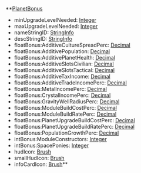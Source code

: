 **[PlanetBonus](VanillaPlanetBonus.md)
  * minUpgradeLevelNeeded: [Integer](Integer.md)
  * maxUpgradeLevelNeeded: [Integer](Integer.md)
  * nameStringID: [StringInfo](StringInfo.md)
  * descStringID: [StringInfo](StringInfo.md)
  * floatBonus:AdditiveCultureSpreadPerc: [Decimal](Decimal.md)
  * floatBonus:AdditivePopulation: [Decimal](Decimal.md)
  * floatBonus:AdditivePlanetHealth: [Decimal](Decimal.md)
  * floatBonus:AdditiveSlotsCivilian: [Decimal](Decimal.md)
  * floatBonus:AdditiveSlotsTactical: [Decimal](Decimal.md)
  * floatBonus:AdditiveTaxIncome: [Decimal](Decimal.md)
  * floatBonus:AdditiveTradeIncomePerc: [Decimal](Decimal.md)
  * floatBonus:MetalIncomePerc: [Decimal](Decimal.md)
  * floatBonus:CrystalIncomePerc: [Decimal](Decimal.md)
  * floatBonus:GravityWellRadiusPerc: [Decimal](Decimal.md)
  * floatBonus:ModuleBuildCostPerc: [Decimal](Decimal.md)
  * floatBonus:ModuleBuildRatePerc: [Decimal](Decimal.md)
  * floatBonus:PlanetUpgradeBuildCostPerc: [Decimal](Decimal.md)
  * floatBonus:PlanetUpgradeBuildRatePerc: [Decimal](Decimal.md)
  * floatBonus:PopulationGrowthPerc: [Decimal](Decimal.md)
  * intBonus:ModuleConstructors: [Integer](Integer.md)
  * intBonus:SpacePonies: [Integer](Integer.md)
  * hudIcon: [Brush](Brush.md)
  * smallHudIcon: [Brush](Brush.md)
  * infoCardIcon: [Brush](Brush.md)**
